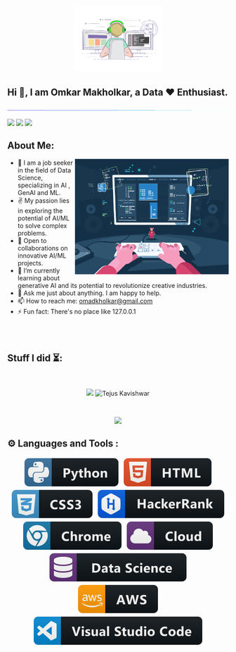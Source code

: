 <div align="center">
  <img src="gif1.gif" width="40%" height="15%"/>
</div>

## Hi 👋, I am Omkar Makholkar, a Data ❤ Enthusiast. 
<img  src="./borderseperator.gif">

[<img src="https://img.shields.io/badge/linkedin-%230077B5.svg?&style=for-the-badge&logo=linkedin&logoColor=white" />](https://www.linkedin.com/in/omkar-madkholkar-860a8a216/) [<img src = "https://img.shields.io/badge/instagram-%23E4405F.svg?&style=for-the-badge&logo=instagram&logoColor=white">](https://www.instagram.com/omkarmadkholkar/) [<img src="https://img.shields.io/badge/gmail-%23EE0000.svg?&style=for-the-badge&logo=gmail&logoColor=white">](mailto:omadkholkar@gmail.com )
<p>
  


## About Me:
<img align="right" alt="GIF" src="dev.gif" width="350"/>

- 🔭 I am a job seeker in the field of Data Science, specializing in AI , GenAI and ML.
- ✌️  My passion lies in exploring the potential of AI/ML to solve complex problems.
- 💯  Open to collaborations on innovative AI/ML projects.
- 🤔 I’m currently learning about generative AI and its potential to revolutionize creative industries.
- 💬 Ask me just about anything. I am happy to help.
- 📫 How to reach me: omadkholkar@gmail.com 
- ⚡ Fun fact: There's no place like 127.0.0.1
<br/>
<br/>
</p>

## Stuff I did ⏳:
</br>
<p align="center"> 
  <img src="https://github-readme-stats.vercel.app/api?username=omadkholkar&show_icons=true&theme=tokyonight&count_private=true" width="445" />
  <img src="https://github-readme-stats.vercel.app/api/top-langs/?username=omadkholkar&hide=TeX,OpenEdge%20ABL&layout=compact&show_icons=true&theme=tokyonight&count_private=true" alt="Tejus Kavishwar" width="390"/>
</p>
<br/>

<p align="center"> 
  <img src="https://github-readme-streak-stats.herokuapp.com/?user=omadkholkar&theme=blue-green" />
</p>

## ⚙️ Languages and Tools :
<p align="center">
  <img src="https://raw.githubusercontent.com/8bithemant/8bithemant/master/svg/dev/languages/python.svg" alt="python" style="vertical-align:top; margin:4px">
  <img src="https://raw.githubusercontent.com/8bithemant/8bithemant/master/svg/dev/languages/html.svg" alt="html" style="vertical-align:top; margin:4px"> 
  <img src="https://github.com/MikeCodesDotNET/ColoredBadges/blob/master/svg/dev/languages/css3.svg" alt="css" style="vertical-align:top; margin:4px">
  <img src="https://github.com/MikeCodesDotNET/ColoredBadges/blob/master/svg/dev/services/hackerrank.svg" alt="hackerrank" style="vertical-align:top; margin:4px">
  <img src="https://raw.githubusercontent.com/8bithemant/8bithemant/master/svg/dev/misc/chrome.svg" alt="chrome" style="vertical-align:top; margin:4px">
  <img src="https://raw.githubusercontent.com/8bithemant/8bithemant/master/svg/dev/misc/cloud.svg" alt="cloud" style="vertical-align:top; margin:4px">
  <img src="https://raw.githubusercontent.com/8bithemant/8bithemant/master/svg/dev/misc/datascience.svg" alt="datascience" style="vertical-align:top; margin:4px">
  <img src="https://raw.githubusercontent.com/8bithemant/8bithemant/master/svg/dev/services/aws.svg" alt="aws" style="vertical-align:top; margin:4px">
  <img src="https://raw.githubusercontent.com/8bithemant/8bithemant/master/svg/dev/tools/visualstudio_code.svg" alt="vscode" style="vertical-align:top; margin:4px">

</p>
